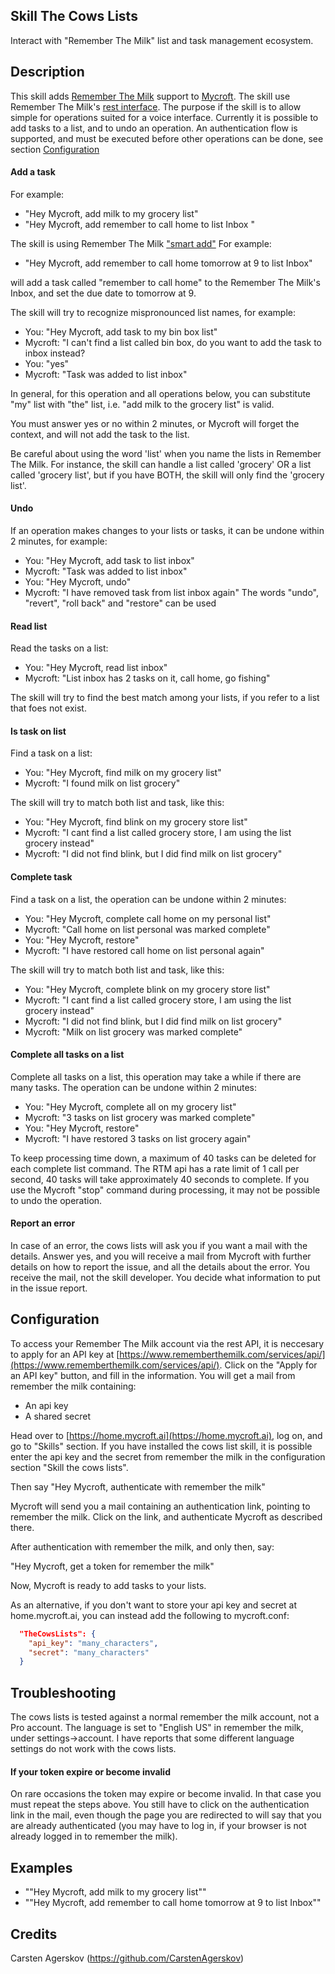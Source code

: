 ## Skill The Cows Lists
Interact with "Remember The Milk" list and task management ecosystem.

## Description
This skill adds [Remember The Milk](https://www.rememberthemilk.com/) support to [Mycroft](https://mycroft.ai/).
The skill use Remember The Milk's [rest interface](https://www.rememberthemilk.com/services/api/).
The purpose if the skill is to allow simple for operations suited for a voice interface. Currently it is possible to add tasks to a list, and to undo an operation. An authentication flow is supported, and must be executed before other operations can be done, see section [Configuration](##Configuration)

#### Add a task
For example:
* "Hey Mycroft, add milk to my grocery list"
* "Hey Mycroft, add remember to call home to list Inbox "

The skill is using Remember The Milk ["smart add"](https://www.rememberthemilk.com/help/?ctx=basics.smartadd.whatis.) For example:

* "Hey Mycroft, add remember to call home tomorrow at 9 to list Inbox"

will add a task called "remember to call home" to the Remember The Milk's Inbox, and set the due date to tomorrow at 9.

The skill will try to recognize mispronounced list names, for example:
* You: "Hey Mycroft, add task to my bin box list"
* Mycroft: "I can't find a list called bin box, do you want to add the task to inbox instead?
* You: "yes"
* Mycroft: "Task was added to list inbox"

In general, for this operation and all operations below, you can substitute "my" list with "the" list, i.e. "add milk to the grocery list" is valid.

You must answer yes or no within 2 minutes, or Mycroft will forget  the context, and will not add the task to the list.

Be careful about using the word 'list' when you name the lists in Remember The Milk. For instance, the skill can handle a list called 'grocery' OR a list called 'grocery list', but if you have BOTH, the skill will only find the 'grocery list'.

#### Undo
If an operation makes changes to your lists or tasks, it can be undone within 2 minutes, for example:
* You: "Hey Mycroft, add task to list inbox"
* Mycroft: "Task was added to list inbox"
* You: "Hey Mycroft, undo"
* Mycroft: "I have removed task from list inbox again"
The words "undo", "revert", "roll back" and "restore" can be used
 
#### Read list
Read the tasks on a list:
* You: "Hey Mycroft, read list inbox"
* Mycroft: "List inbox has 2 tasks on it, call home, go fishing"

The skill will try to find the best match among your lists, if you refer to a list that foes not exist.

#### Is task on list
Find a task on a list:
* You: "Hey Mycroft, find milk on my grocery list"
* Mycroft: "I found milk on list grocery"

The skill will try to match both list and task, like this:
* You: "Hey Mycroft, find blink on my grocery store list"
* Mycroft: "I cant find a list called grocery store, I am using the list grocery instead"
* Mycroft: "I did not find blink, but I did find milk on list grocery"

#### Complete task
Find a task on a list, the operation can be undone within 2 minutes:
* You: "Hey Mycroft, complete call home on my personal list"
* Mycroft: "Call home on list personal was marked complete"
* You: "Hey Mycroft, restore"
* Mycroft: "I have restored call home on list personal again"

The skill will try to match both list and task, like this:
* You: "Hey Mycroft, complete blink on my grocery store list"
* Mycroft: "I cant find a list called grocery store, I am using the list grocery instead"
* Mycroft: "I did not find blink, but I did find milk on list grocery"
* Mycroft: "Milk on list grocery was marked complete"

#### Complete all tasks on a list
Complete all tasks on a list, this operation may take a while if there are many tasks. The operation can be undone within 2 minutes: 
* You: "Hey Mycroft, complete all on my grocery list"
* Mycroft: "3 tasks on list grocery was marked complete"
* You: "Hey Mycroft, restore"
* Mycroft: "I have restored 3 tasks on list grocery again"

To keep processing time down, a maximum of 40 tasks can be deleted for each complete list command. The
RTM api has a rate limit of 1 call per second, 40 tasks will take approximately 40 seconds to complete.
If you use the Mycroft "stop" command during processing, it may not be possible to undo the operation.

#### Report an error
In case of an error, the cows lists will ask you if you want a mail with the details. Answer yes, and you will receive a mail from Mycroft with further details on how to report the issue, and all the details about the error.
You receive the mail, not the skill developer. You decide what information to put in the issue report.

## Configuration
To access your Remember The Milk account via the rest API, it is neccesary to apply for an API key at
[https://www.rememberthemilk.com/services/api/](https://www.rememberthemilk.com/services/api/). Click on the "Apply for an API key" button, and fill in the information. You will get a mail from remember the milk containing:
* An api key
* A shared secret

Head over to [https://home.mycroft.ai](https://home.mycroft.ai), log on, and go to "Skills" section. If you have installed
the cows list skill, it is possible enter the api key and the secret from remember the milk in the configuration section "Skill the cows lists".

Then say "Hey Mycroft, authenticate with remember the milk"

Mycroft will send you a mail containing an authentication link, pointing to remember the milk. Click on the link, and
authenticate Mycroft as described there.

After authentication with remember the milk, and only then, say:

"Hey Mycroft, get a token for remember the milk"

Now, Mycroft is ready to add tasks to your lists.

As an alternative, if you don't want to store your api key and secret at home.mycroft.ai, you can instead add the following
to mycroft.conf:

```json
  "TheCowsLists": {
    "api_key": "many_characters",
    "secret": "many_characters"
  }  
```

## Troubleshooting
The cows lists is tested against a normal remember the milk account, not a Pro account.
The language is set to "English US" in remember the milk, under settings->account. I have reports that 
some different language settings do not work with the cows lists.

#### If your token expire or become invalid
On rare occasions the token may expire or become invalid. In that case you must repeat the steps above.
You still have to click on the authentication link in the mail, even though the page you are redirected to will say
that you are already authenticated (you may have to log in, if your browser is not already logged in to remember
the milk).

## Examples
* ""Hey Mycroft, add milk to my grocery list""
* ""Hey Mycroft, add remember to call home tomorrow at 9 to list Inbox""

## Credits
Carsten Agerskov (https://github.com/CarstenAgerskov)
